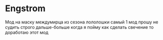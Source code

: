 # Engstrom
Мод на маску междумирца из сезона лололошки самый 1 мод прошу не судить строго дальше-больше когда я пойму как сделать свечение то доработаю этот мод
